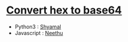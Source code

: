 # [Convert hex to base64](http://cryptopals.com/sets/1/challenges/1)

* Python3 : [Shyamal](https://github.com/svaderia/SIG_Cryptography/blob/master/Cryptopal/Set_1/Problem_1/Shyamal/solution.py)
* Javascript : [Neethu](https://github.com/Roboneet/SIG_Cryptography/blob/neethu/Cryptopal/Set_1/Problem_1/Neethu/convert_hex_to_base64.js)